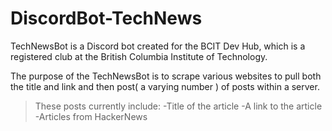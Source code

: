 # DiscordBot-TechNews

TechNewsBot is a Discord bot created for the BCIT Dev Hub, which is a registered club at the British Columbia Institute of Technology.

The purpose of the TechNewsBot is to scrape various websites to pull both the title and link and then post( a varying number ) of posts within a server.

>These posts currently include:
>-Title of the article
>-A link to the article
>-Articles from HackerNews


